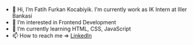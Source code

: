- 👋 Hi, I’m Fatih Furkan Kocabiyik. I'm currently work as IK Intern at Iller Bankasi 
- 👀 I’m interested in Frontend Development
- 🌱 I’m currently learning HTML, CSS, JavaScript
- 📫 How to reach me => [LinkedIn](https://www.linkedin.com/in/ffurkan/)

<!---
ffurkan10/ffurkan10 is a ✨ special ✨ repository because its `README.md` (this file) appears on your GitHub profile.
You can click the Preview link to take a look at your changes.
--->
